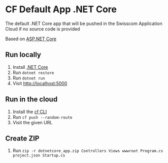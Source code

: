 # CF Default App .NET Core

The default .NET Core app that will be pushed in the Swisscom Application Cloud if no source code is provided

Based on [ASP.NET Core](https://www.asp.net/core)

## Run locally

1. Install [.NET Core](https://www.microsoft.com/net/core)
1. Run `dotnet restore`
1. Run `dotnet run`
1. Visit [http://localhost:5000](http://localhost:5000)

## Run in the cloud

1. Install the [cf CLI](https://github.com/cloudfoundry/cli#downloads)
1. Run `cf push --random-route`
1. Visit the given URL

## Create ZIP

1. Run `zip -r dotnetcore_app.zip Controllers Views wwwroot Program.cs project.json Startup.cs`
